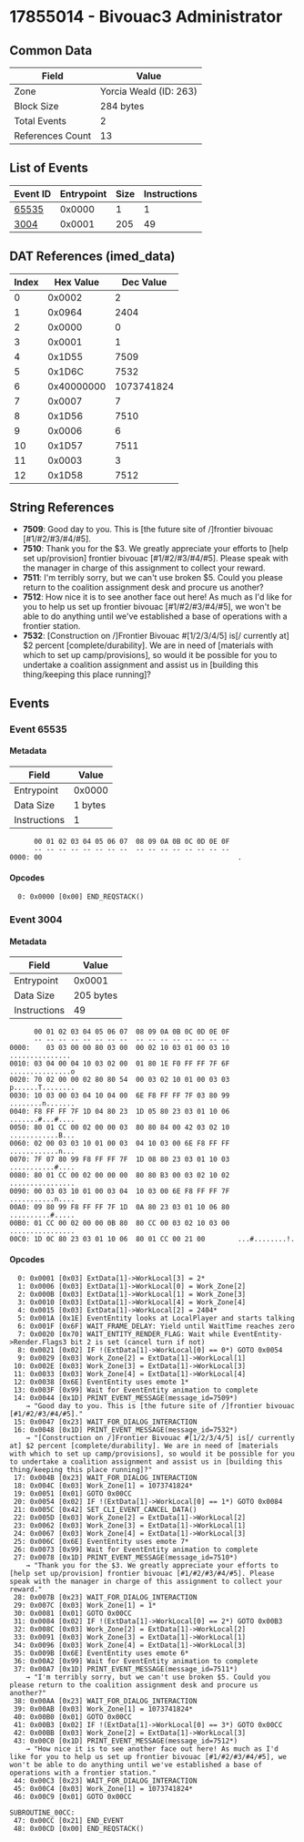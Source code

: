 # 17855014 - Bivouac3 Administrator

## Common Data

| Field            | Value                  |
|------------------|------------------------|
| Zone             | Yorcia Weald (ID: 263) |
| Block Size       | 284 bytes              |
| Total Events     | 2                      |
| References Count | 13                     |

## List of Events

| Event ID              | Entrypoint   |   Size |   Instructions |
|-----------------------|--------------|--------|----------------|
| [65535](#event-65535) | 0x0000       |      1 |              1 |
| [3004](#event-3004)   | 0x0001       |    205 |             49 |

## DAT References (imed_data)

|   Index | Hex Value   |   Dec Value |
|---------|-------------|-------------|
|       0 | 0x0002      |           2 |
|       1 | 0x0964      |        2404 |
|       2 | 0x0000      |           0 |
|       3 | 0x0001      |           1 |
|       4 | 0x1D55      |        7509 |
|       5 | 0x1D6C      |        7532 |
|       6 | 0x40000000  |  1073741824 |
|       7 | 0x0007      |           7 |
|       8 | 0x1D56      |        7510 |
|       9 | 0x0006      |           6 |
|      10 | 0x1D57      |        7511 |
|      11 | 0x0003      |           3 |
|      12 | 0x1D58      |        7512 |

## String References

- **7509**: Good day to you. This is [the future site of /]frontier bivouac [#1/#2/#3/#4/#5].
- **7510**: Thank you for the $3. We greatly appreciate your efforts to [help set up/provision] frontier bivouac [#1/#2/#3/#4/#5]. Please speak with the manager in charge of this assignment to collect your reward.
- **7511**: I'm terribly sorry, but we can't use broken $5. Could you please return to the coalition assignment desk and procure us another?
- **7512**: How nice it is to see another face out here! As much as I'd like for you to help us set up frontier bivouac [#1/#2/#3/#4/#5], we won't be able to do anything until we've established a base of operations with a frontier station.
- **7532**: [Construction on /]Frontier Bivouac #[1/2/3/4/5] is[/ currently at] $2 percent [complete/durability]. We are in need of [materials with which to set up camp/provisions], so would it be possible for you to undertake a coalition assignment and assist us in [building this thing/keeping this place running]?

## Events

### Event 65535

#### Metadata

| Field        | Value   |
|--------------|---------|
| Entrypoint   | 0x0000  |
| Data Size    | 1 bytes |
| Instructions | 1       |

```
      00 01 02 03 04 05 06 07  08 09 0A 0B 0C 0D 0E 0F
      -- -- -- -- -- -- -- --  -- -- -- -- -- -- -- --
0000: 00                                                .               
```

#### Opcodes

```
  0: 0x0000 [0x00] END_REQSTACK()
```

### Event 3004

#### Metadata

| Field        | Value     |
|--------------|-----------|
| Entrypoint   | 0x0001    |
| Data Size    | 205 bytes |
| Instructions | 49        |

```
      00 01 02 03 04 05 06 07  08 09 0A 0B 0C 0D 0E 0F
      -- -- -- -- -- -- -- --  -- -- -- -- -- -- -- --
0000:    03 03 00 00 80 03 00  00 02 10 03 01 00 03 10   ...............
0010: 03 04 00 04 10 03 02 00  01 80 1E F0 FF FF 7F 6F  ...............o
0020: 70 02 00 00 02 80 80 54  00 03 02 10 01 00 03 03  p......T........
0030: 10 03 00 03 04 10 04 00  6E F8 FF FF 7F 03 80 99  ........n.......
0040: F8 FF FF 7F 1D 04 80 23  1D 05 80 23 03 01 10 06  .......#...#....
0050: 80 01 CC 00 02 00 00 03  80 80 84 00 42 03 02 10  ............B...
0060: 02 00 03 03 10 01 00 03  04 10 03 00 6E F8 FF FF  ............n...
0070: 7F 07 80 99 F8 FF FF 7F  1D 08 80 23 03 01 10 03  ...........#....
0080: 80 01 CC 00 02 00 00 00  80 80 B3 00 03 02 10 02  ................
0090: 00 03 03 10 01 00 03 04  10 03 00 6E F8 FF FF 7F  ...........n....
00A0: 09 80 99 F8 FF FF 7F 1D  0A 80 23 03 01 10 06 80  ..........#.....
00B0: 01 CC 00 02 00 00 0B 80  80 CC 00 03 02 10 03 00  ................
00C0: 1D 0C 80 23 03 01 10 06  80 01 CC 00 21 00        ...#........!.  
```

#### Opcodes

```
  0: 0x0001 [0x03] ExtData[1]->WorkLocal[3] = 2*
  1: 0x0006 [0x03] ExtData[1]->WorkLocal[0] = Work_Zone[2]
  2: 0x000B [0x03] ExtData[1]->WorkLocal[1] = Work_Zone[3]
  3: 0x0010 [0x03] ExtData[1]->WorkLocal[4] = Work_Zone[4]
  4: 0x0015 [0x03] ExtData[1]->WorkLocal[2] = 2404*
  5: 0x001A [0x1E] EventEntity looks at LocalPlayer and starts talking
  6: 0x001F [0x6F] WAIT_FRAME_DELAY: Yield until WaitTime reaches zero
  7: 0x0020 [0x70] WAIT_ENTITY_RENDER_FLAG: Wait while EventEntity->Render.Flags3 bit 2 is set (cancel turn if not)
  8: 0x0021 [0x02] IF !(ExtData[1]->WorkLocal[0] == 0*) GOTO 0x0054
  9: 0x0029 [0x03] Work_Zone[2] = ExtData[1]->WorkLocal[1]
 10: 0x002E [0x03] Work_Zone[3] = ExtData[1]->WorkLocal[3]
 11: 0x0033 [0x03] Work_Zone[4] = ExtData[1]->WorkLocal[4]
 12: 0x0038 [0x6E] EventEntity uses emote 1*
 13: 0x003F [0x99] Wait for EventEntity animation to complete
 14: 0x0044 [0x1D] PRINT_EVENT_MESSAGE(message_id=7509*)
    → "Good day to you. This is [the future site of /]frontier bivouac [#1/#2/#3/#4/#5]."
 15: 0x0047 [0x23] WAIT_FOR_DIALOG_INTERACTION
 16: 0x0048 [0x1D] PRINT_EVENT_MESSAGE(message_id=7532*)
    → "[Construction on /]Frontier Bivouac #[1/2/3/4/5] is[/ currently at] $2 percent [complete/durability]. We are in need of [materials with which to set up camp/provisions], so would it be possible for you to undertake a coalition assignment and assist us in [building this thing/keeping this place running]?"
 17: 0x004B [0x23] WAIT_FOR_DIALOG_INTERACTION
 18: 0x004C [0x03] Work_Zone[1] = 1073741824*
 19: 0x0051 [0x01] GOTO 0x00CC
 20: 0x0054 [0x02] IF !(ExtData[1]->WorkLocal[0] == 1*) GOTO 0x0084
 21: 0x005C [0x42] SET_CLI_EVENT_CANCEL_DATA()
 22: 0x005D [0x03] Work_Zone[2] = ExtData[1]->WorkLocal[2]
 23: 0x0062 [0x03] Work_Zone[3] = ExtData[1]->WorkLocal[1]
 24: 0x0067 [0x03] Work_Zone[4] = ExtData[1]->WorkLocal[3]
 25: 0x006C [0x6E] EventEntity uses emote 7*
 26: 0x0073 [0x99] Wait for EventEntity animation to complete
 27: 0x0078 [0x1D] PRINT_EVENT_MESSAGE(message_id=7510*)
    → "Thank you for the $3. We greatly appreciate your efforts to [help set up/provision] frontier bivouac [#1/#2/#3/#4/#5]. Please speak with the manager in charge of this assignment to collect your reward."
 28: 0x007B [0x23] WAIT_FOR_DIALOG_INTERACTION
 29: 0x007C [0x03] Work_Zone[1] = 1*
 30: 0x0081 [0x01] GOTO 0x00CC
 31: 0x0084 [0x02] IF !(ExtData[1]->WorkLocal[0] == 2*) GOTO 0x00B3
 32: 0x008C [0x03] Work_Zone[2] = ExtData[1]->WorkLocal[2]
 33: 0x0091 [0x03] Work_Zone[3] = ExtData[1]->WorkLocal[1]
 34: 0x0096 [0x03] Work_Zone[4] = ExtData[1]->WorkLocal[3]
 35: 0x009B [0x6E] EventEntity uses emote 6*
 36: 0x00A2 [0x99] Wait for EventEntity animation to complete
 37: 0x00A7 [0x1D] PRINT_EVENT_MESSAGE(message_id=7511*)
    → "I'm terribly sorry, but we can't use broken $5. Could you please return to the coalition assignment desk and procure us another?"
 38: 0x00AA [0x23] WAIT_FOR_DIALOG_INTERACTION
 39: 0x00AB [0x03] Work_Zone[1] = 1073741824*
 40: 0x00B0 [0x01] GOTO 0x00CC
 41: 0x00B3 [0x02] IF !(ExtData[1]->WorkLocal[0] == 3*) GOTO 0x00CC
 42: 0x00BB [0x03] Work_Zone[2] = ExtData[1]->WorkLocal[3]
 43: 0x00C0 [0x1D] PRINT_EVENT_MESSAGE(message_id=7512*)
    → "How nice it is to see another face out here! As much as I'd like for you to help us set up frontier bivouac [#1/#2/#3/#4/#5], we won't be able to do anything until we've established a base of operations with a frontier station."
 44: 0x00C3 [0x23] WAIT_FOR_DIALOG_INTERACTION
 45: 0x00C4 [0x03] Work_Zone[1] = 1073741824*
 46: 0x00C9 [0x01] GOTO 0x00CC

SUBROUTINE_00CC:
 47: 0x00CC [0x21] END_EVENT
 48: 0x00CD [0x00] END_REQSTACK()
```
